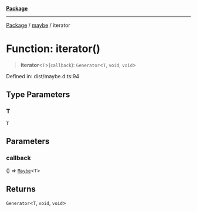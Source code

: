 [**Package**](../../README.md)

***

[Package](../../modules.md) / [maybe](../README.md) / iterator

# Function: iterator()

> **iterator**\<`T`\>(`callback`): `Generator`\<`T`, `void`, `void`\>

Defined in: dist/maybe.d.ts:94

## Type Parameters

### T

`T`

## Parameters

### callback

() => [`Maybe`](../type-aliases/Maybe.md)\<`T`\>

## Returns

`Generator`\<`T`, `void`, `void`\>
